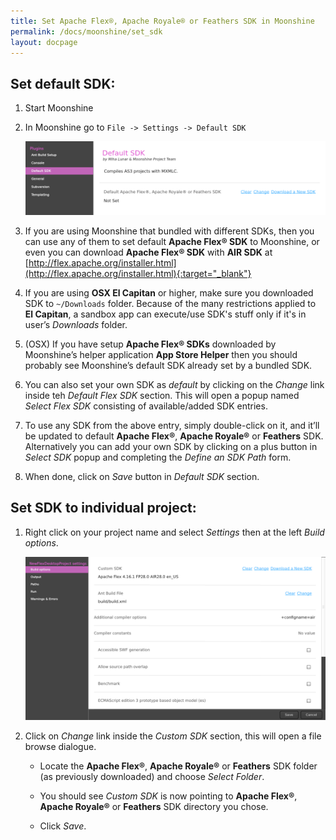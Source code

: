 ```yaml
---
title: Set Apache Flex®, Apache Royale® or Feathers SDK in Moonshine
permalink: /docs/moonshine/set_sdk
layout: docpage
---
```


## Set default SDK:

1. Start Moonshine

2. In Moonshine go to `File -> Settings -> Default SDK`

    ![Screenshot: default SDK](./img/default_sdk.png)

3. If you are using Moonshine that bundled with different SDKs, then you can use any of them to set default **Apache Flex® SDK** to Moonshine, or even you can download **Apache Flex® SDK** with **AIR SDK** at [http://flex.apache.org/installer.html](http://flex.apache.org/installer.html){:target="_blank"}

4. If you are using **OSX El Capitan** or higher, make sure you downloaded SDK to `~/Downloads` folder. Because of the many restrictions applied to **El Capitan**, a sandbox app can execute/use SDK's stuff only if it's in user’s _Downloads_ folder.

5. (OSX) If you have setup **Apache Flex® SDKs** downloaded by Moonshine’s helper application **App Store Helper** then you should probably see Moonshine’s default SDK already set by a bundled SDK.

6. You can also set your own SDK as _default_ by clicking on the _Change_ link inside teh _Default Flex SDK_ section. This will open a popup named _Select Flex SDK_ consisting of available/added SDK entries.

7. To use any SDK from the above entry, simply double-click on it, and it’ll be updated to default **Apache Flex®**, **Apache Royale®** or **Feathers** SDK. Alternatively you can add your own SDK by clicking on a plus button in _Select SDK_ popup and completing the _Define an SDK Path_ form.

8. When done, click on _Save_ button in _Default SDK_ section.

## Set SDK to individual project:

1. Right click on your project name and select _Settings_ then at the left _Build options_.

    ![Screenshot: custom SDK](./img/custom_sdk.png)

2. Click on _Change_ link inside the _Custom SDK_ section, this will open a file browse dialogue.
   
   * Locate the **Apache Flex®**, **Apache Royale®** or **Feathers** SDK folder (as previously downloaded) and choose _Select Folder_.

   * You should see _Custom SDK_ is now pointing to **Apache Flex®**, **Apache Royale®** or **Feathers** SDK directory you chose.

   * Click _Save_.

